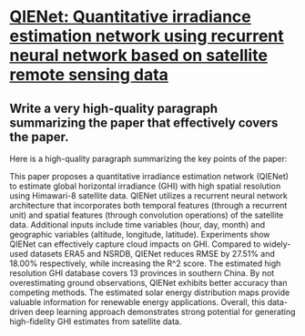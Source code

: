 # [QIENet: Quantitative irradiance estimation network using recurrent   neural network based on satellite remote sensing data](https://arxiv.org/abs/2312.00299)

## Write a very high-quality paragraph summarizing the paper that effectively covers the paper.

 Here is a high-quality paragraph summarizing the key points of the paper:

This paper proposes a quantitative irradiance estimation network (QIENet) to estimate global horizontal irradiance (GHI) with high spatial resolution using Himawari-8 satellite data. QIENet utilizes a recurrent neural network architecture that incorporates both temporal features (through a recurrent unit) and spatial features (through convolution operations) of the satellite data. Additional inputs include time variables (hour, day, month) and geographic variables (altitude, longitude, latitude). Experiments show QIENet can effectively capture cloud impacts on GHI. Compared to widely-used datasets ERA5 and NSRDB, QIENet reduces RMSE by 27.51% and 18.00% respectively, while increasing the R^2 score. The estimated high resolution GHI database covers 13 provinces in southern China. By not overestimating ground observations, QIENet exhibits better accuracy than competing methods. The estimated solar energy distribution maps provide valuable information for renewable energy applications. Overall, this data-driven deep learning approach demonstrates strong potential for generating high-fidelity GHI estimates from satellite data.
